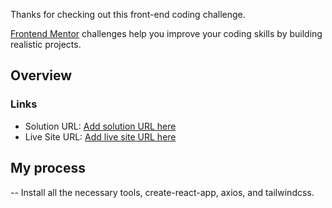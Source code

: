 Thanks for checking out this front-end coding challenge.

[Frontend Mentor](https://www.frontendmentor.io) challenges help you improve your coding skills by building realistic projects.

## Overview


### Links

- Solution URL: [Add solution URL here](https://your-solution-url.com)
- Live Site URL: [Add live site URL here](https://your-live-site-url.com)

## My process

-- Install all the necessary tools, create-react-app, axios, and tailwindcss.